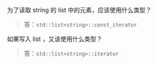 为了读取 string 的 list 中的元素，应该使用什么类型？

> 答：`std::list<string>::const_iterator`

如果写入 list ，又该使用什么类型？

> 答：`std::list<string>::iterator`
